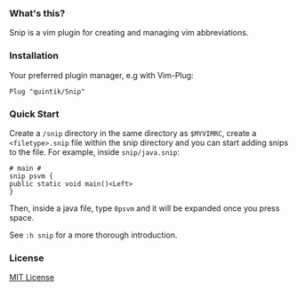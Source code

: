 ### What's this?

Snip is a vim plugin for creating and managing vim abbreviations.

### Installation

Your preferred plugin manager, e.g with Vim-Plug:
```
Plug "quintik/Snip"
```

### Quick Start

Create a `/snip` directory in the same directory as `$MYVIMRC`, create a
`<filetype>.snip` file within the snip directory and you can start adding snips
to the file. For example, inside `snip/java.snip`:

```
# main #
snip psvm {
public static void main()<Left>
}
```

Then, inside a java file, type `0psvm` and it will be expanded once you press
space.

See `:h snip` for a more thorough introduction.

### License

[MIT License](https://github.com/quintik/snip/blob/master/LICENSE)
